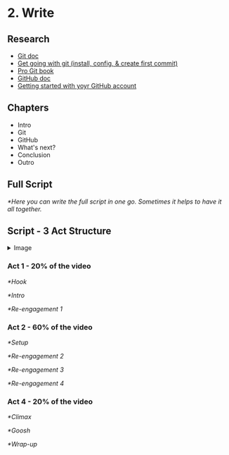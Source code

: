 # 2. Write

## Research

- [Git doc](https://git-scm.com/doc)
- [Get going with git (install, config, & create first commit)](https://git-scm.com/video/get-going)
- [Pro Git book](https://git-scm.com/book/en/v2)
- [GitHub doc](https://docs.github.com/en)
- [Getting started with yoyr GitHub account](https://docs.github.com/en/get-started/onboarding/getting-started-with-your-github-account)

## Chapters

- Intro
- Git
- GitHub
- What's next?
- Conclusion
- Outro

## Full Script

_*Here you can write the full script in one go. Sometimes it helps to have it all together._

## Script - 3 Act Structure

<details>
  <summary>Image</summary>

  ![3 Act Structure](/template/images/3-act-structure.png)

</details>

### Act 1 - 20% of the video

_*Hook_

_*Intro_

_*Re-engagement 1_

### Act 2 - 60% of the video

_*Setup_

_*Re-engagement 2_

_*Re-engagement 3_

_*Re-engagement 4_

### Act 4 - 20% of the video

_*Climax_

_*Goosh_

_*Wrap-up_
